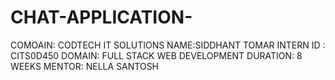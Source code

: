 # CHAT-APPLICATION-
COMOAIN: CODTECH IT SOLUTIONS
NAME:SIDDHANT TOMAR
INTERN ID : CITS0D450
DOMAIN: FULL STACK WEB DEVELOPMENT
DURATION: 8 WEEKS
MENTOR: NELLA SANTOSH 
